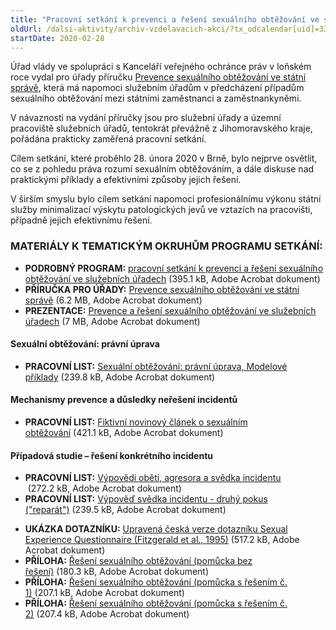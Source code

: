 ```yaml
---
title: "Pracovní setkání k prevenci a řešení sexuálního obtěžování ve služebních úřadech (Brno)"
oldUrl: /dalsi-aktivity/archiv-vzdelavacich-akci/?tx_odcalendar[uid]=332&cHash=3b78d248d49cb167852bc19ff3da3884
startDate: 2020-02-28
---
```


<p class="align-blok">Úřad vlády ve spolupráci s Kanceláří veřejného ochránce práv v loňském roce vydal pro úřady příručku <a href="https://www.vlada.cz/cz/ppov/rovne-prilezitosti-zen-a-muzu/aktuality/prevence-sexualniho-obtezovani-ve-statni-sprave-_-vydani-prirucky-pro-urady-177166/" target="_blank">Prevence sexuálního obtěžování ve státní správě</a>, která má napomoci služebním úřadům v předcházení případům sexuálního obtěžování mezi státními zaměstnanci a zaměstnankyněmi.</p>
<p class="align-blok">V návaznosti na vydání příručky jsou pro služební úřady a územní pracoviště služebních úřadů, tentokrát převážně z Jihomoravského kraje, pořádána prakticky zaměřená pracovní setkání.</p>
<p class="align-blok">Cílem setkání, které proběhlo 28. února 2020 v Brně, bylo nejprve osvětlit, co se z pohledu práva rozumí sexuálním obtěžováním, a dále diskuse nad praktickými příklady a efektivními způsoby jejich řešení.</p>
<p class="align-blok">V širším smyslu bylo cílem setkání napomoci profesionálnímu výkonu státní služby minimalizací výskytu patologických jevů ve vztazích na pracovišti, případně jejich efektivnímu řešení.</p><h3 class="align-center oranzova"><strong>MATERIÁLY K TEMATICKÝM OKRUHŮM PROGRAMU SETKÁNÍ:</strong></h3>
<p class="oranzova align-blok align-center"></p><ul><li><div class="align-blok"><strong>PODROBNÝ PROGRAM:</strong> <a href="/uploads-import/projekt_ESF/00_2020_VA/OSTATNI_AKCE/02_28_PRACOVNI_SETKANI_sexualni_obtezovani/01_Pracovni_setkani_k_prevenci_a_reseni_sexualniho_obtezovani_ve_sluzebnich_uradech_PROGRAM.pdf" target="_blank">pracovní setkání k prevenci a řešení sexuálního obtěžování ve služebních úřadech</a> (395.1 kB, Adobe Acrobat dokument)</div></li><li><div class="align-left"><strong>PŘÍRUČKA PRO ÚŘADY:</strong> <a href="/uploads-import/projekt_ESF/00_2020_VA/OSTATNI_AKCE/02_28_PRACOVNI_SETKANI_sexualni_obtezovani/11_Prevence_sexualniho_obtezovani_ve_statni_sprave_PRIRUCKA_PRO_URADY.pdf" target="_blank">Prevence sexuálního obtěžování ve státní správě</a> (6.2 MB, Adobe Acrobat dokument)</div></li><li><div class="align-left"><strong>PREZENTACE:</strong> <a href="/uploads-import/projekt_ESF/00_2020_VA/OSTATNI_AKCE/02_28_PRACOVNI_SETKANI_sexualni_obtezovani/02_prevence_a_reseni_sexualniho_obtezovani_ve_sluzebnich_uradech_PREZENTACE.pdf" target="_blank">Prevence a řešení sexuálního obtěžování ve služebních úřadech</a> (7 MB, Adobe Acrobat dokument)</div></li></ul><h4 class="align-blok oranzova">Sexuální obtěžování: právní úprava</h4><ul><li><div class="align-left"><strong>PRACOVNÍ LIST:</strong> <a href="/uploads-import/projekt_ESF/00_2020_VA/OSTATNI_AKCE/02_28_PRACOVNI_SETKANI_sexualni_obtezovani/03_Sexualni_obtezovani_pravni_uprava__modelove_priklady_s_resenim__PRACOVNI_LIST_1.pdf" target="_blank">Sexuální obtěžování: právní úprava, Modelové příklady</a> (239.8 kB, Adobe Acrobat dokument)</div></li></ul><h4 class="align-blok oranzova">Mechanismy prevence a důsledky neřešení incidentů</h4><ul><li><div class="align-left"><strong>PRACOVNÍ LIST:</strong> <a href="/uploads-import/projekt_ESF/00_2020_VA/OSTATNI_AKCE/02_28_PRACOVNI_SETKANI_sexualni_obtezovani/04_Mechanismy_prevence_a_dusledky_nereseni_incidentu__fiktnivni_novinovy_clanek__PRACOVNI_LIST_2.pdf" target="_blank">Fiktivní novinový článek o sexuálním obtěžování</a> (421.1 kB, Adobe Acrobat dokument)</div></li></ul><h4 class="align-blok oranzova">Případová studie – řešení konkrétního incidentu</h4><ul><li><div class="align-left"><strong>PRACOVNÍ LIST:</strong> <a href="/uploads-import/projekt_ESF/00_2020_VA/OSTATNI_AKCE/02_28_PRACOVNI_SETKANI_sexualni_obtezovani/05_Vypovedi_obeti__agresora_a_svedka_incidentu__pripradova_studie_-_reseni_konkretniho_incidentu__PRACOVNI_LIST_3.pdf" target="_blank">Výpovědi oběti, agresora a svědka incidentu </a> (272.2 kB, Adobe Acrobat dokument)</div></li><li><div class="align-left"><strong>PRACOVNÍ LIST:</strong> <a href="/uploads-import/projekt_ESF/00_2020_VA/OSTATNI_AKCE/02_28_PRACOVNI_SETKANI_sexualni_obtezovani/06_Vypoved_svedka_incidentu_druhy_pokus_-_reparat_PRACOVNI_LIST_4.pdf" target="_blank">Výpověď svědka incidentu - druhý pokus (&quot;reparát&quot;)</a> (239.5 kB, Adobe Acrobat dokument)</div></li></ul><ul><li><div class="align-left"><strong>UKÁZKA DOTAZNÍKU:</strong> <a href="/uploads-import/projekt_ESF/00_2020_VA/OSTATNI_AKCE/02_28_PRACOVNI_SETKANI_sexualni_obtezovani/07_Ukazka_dotazniku_PRILOHA_1.pdf" target="_blank">Upravená česká verze dotazníku Sexual Experience Questionnaire (Fitzgerald et al., 1995)</a> (517.2 kB, Adobe Acrobat dokument)</div></li><li><div class="align-left"><strong>PŘÍLOHA:</strong> <a href="/uploads-import/projekt_ESF/00_2020_VA/OSTATNI_AKCE/02_28_PRACOVNI_SETKANI_sexualni_obtezovani/08_Pomucka__bez_reseni__PRILOHA_3.pdf" target="_blank">Řešení sexuálního obtěžování (pomůcka bez řešení)</a> (180.3 kB, Adobe Acrobat dokument)</div></li><li><div class="align-left"><strong>PŘÍLOHA:</strong> <a href="/uploads-import/projekt_ESF/00_2020_VA/OSTATNI_AKCE/02_28_PRACOVNI_SETKANI_sexualni_obtezovani/09_Pomucka_s_resenim__c._1__PRILOHA_4.pdf" target="_blank">Řešení sexuálního obtěžování (pomůcka s řešením č. 1)</a> (207.1 kB, Adobe Acrobat dokument)</div></li><li><div class="align-left"><strong>PŘÍLOHA:</strong> <a href="/uploads-import/projekt_ESF/00_2020_VA/OSTATNI_AKCE/02_28_PRACOVNI_SETKANI_sexualni_obtezovani/10_Pomucka_s_resenim__c._2__PRILOHA_5.pdf" target="_blank">Řešení sexuálního obtěžování (pomůcka s řešením č. 2)</a> (207.4 kB, Adobe Acrobat dokument)</div></li></ul>

